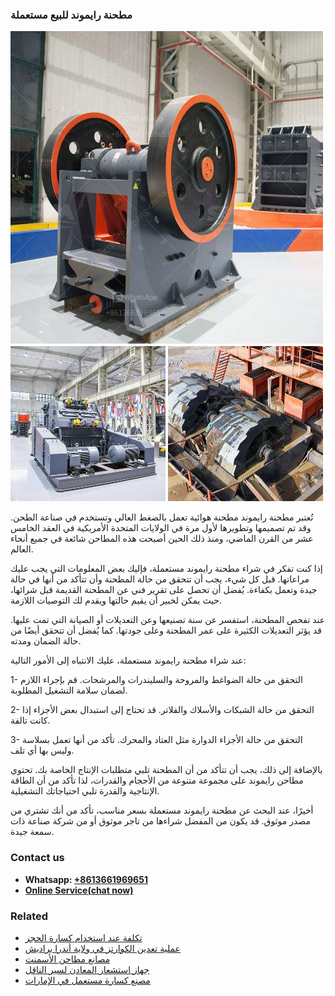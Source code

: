 <h3>مطحنة رايموند للبيع مستعملة</h3><img src='1701854086.jpg' alt=''><p>تُعتبر مطحنة رايموند مطحنة هوائية تعمل بالضغط العالي وتستخدم في صناعة الطحن. وقد تم تصميمها وتطويرها لأول مرة في الولايات المتحدة الأمريكية في العقد الخامس عشر من القرن الماضي، ومنذ ذلك الحين أصبحت هذه المطاحن شائعة في جميع أنحاء العالم.</p><p>إذا كنت تفكر في شراء مطحنة رايموند مستعملة، فإليك بعض المعلومات التي يجب عليك مراعاتها. قبل كل شيء، يجب أن تتحقق من حالة المطحنة وأن تتأكد من أنها في حالة جيدة وتعمل بكفاءة. يُفضل أن تحصل على تقرير فني عن المطحنة القديمة قبل شرائها، حيث يمكن لخبير أن يقيم حالتها ويقدم لك التوصيات اللازمة.</p><p>عند تفحص المطحنة، استفسر عن سنة تصنيعها وعن التعديلات أو الصيانة التي تمت عليها. قد يؤثر التعديلات الكثيرة على عمر المطحنة وعلى جودتها. كما يُفضل أن تتحقق أيضًا من حالة الضمان ومدته.</p><p>عند شراء مطحنة رايموند مستعملة، عليك الانتباه إلى الأمور التالية:</p><p>1- التحقق من حالة الضواغط والمروحة والسليندرات والمرشحات. قم بإجراء اللازم لضمان سلامة التشغيل المطلوبة.</p><p>2- التحقق من حالة الشبكات والأسلاك والفلاتر. قد تحتاج إلى استبدال بعض الأجزاء إذا كانت تالفة.</p><p>3- التحقق من حالة الأجزاء الدوارة مثل العتاد والمحرك. تأكد من أنها تعمل بسلاسة وليس بها أي تلف.</p><p>بالإضافة إلى ذلك، يجب أن تتأكد من أن المطحنة تلبي متطلبات الإنتاج الخاصة بك. تحتوي مطاحن رايموند على مجموعة متنوعة من الأحجام والقدرات، لذا تأكد من أن الطاقة الإنتاجية والقدرة تلبي احتياجاتك التشغيلية.</p><p>أخيرًا، عند البحث عن مطحنة رايموند مستعملة بسعر مناسب، تأكد من أنك تشتري من مصدر موثوق. قد يكون من المفضل شراءها من تاجر موثوق أو من شركة صناعة ذات سمعة جيدة.</p><h3>Contact us</h3><ul><li><strong>Whatsapp:&nbsp;<a href="https://wa.me/8613661969651">+8613661969651</a></strong></li><li><a href="https://swt.shibang-china.com/?git&amp;zhl&amp;مطحنة رايموند للبيع مستعملة"><strong>Online Service(chat now)</strong></a></li></ul><h3>Related</h3><ul><li><a href='تكلفة عند استخدام كسارة الحجر.md'>تكلفة عند استخدام كسارة الحجر</a></li><li><a href='عملية تعدين الكوارتز في ولاية أندرا براديش.md'>عملية تعدين الكوارتز في ولاية أندرا براديش</a></li><li><a href='مصانع مطاحن الأسمنت.md'>مصانع مطاحن الأسمنت</a></li><li><a href='جهاز استشعار المعادن لسير الناقل.md'>جهاز استشعار المعادن لسير الناقل</a></li><li><a href='مصنع كسارة مستعمل في الإمارات.md'>مصنع كسارة مستعمل في الإمارات</a></li></ul>